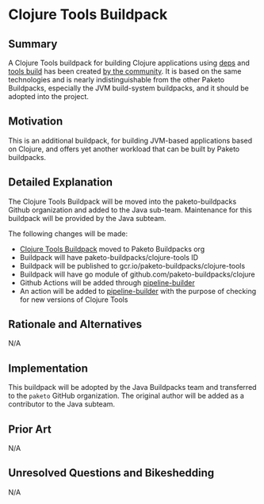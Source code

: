 # Clojure Tools Buildpack

## Summary

A Clojure Tools buildpack for building Clojure applications using [deps][d] and [tools build][t] has been created [by the community][b].  It is based on the same technologies and is nearly indistinguishable from the other Paketo Buildpacks, especially the JVM build-system buildpacks, and it should be adopted into the project.

[d]: https://clojure.org/guides/deps_and_cli
[t]: https://clojure.org/guides/tools_build
[b]: https://github.com/eddumelendez/clojure

## Motivation

This is an additional buildpack, for building JVM-based applications based on Clojure, and offers yet another workload that can be built by Paketo buildpacks.

## Detailed Explanation

The Clojure Tools Buildpack will be moved into the paketo-buildpacks Github organization and added to the Java sub-team. Maintenance for this buildpack will be provided by the Java subteam.

The following changes will be made:

* [Clojure Tools Buildpack][b] moved to Paketo Buildpacks org
* Buildpack will have paketo-buildpacks/clojure-tools ID
* Buildpack will be published to gcr.io/paketo-buildpacks/clojure-tools
* Buildpack will have go module of github.com/paketo-buildpacks/clojure
* Github Actions will be added through [pipeline-builder][p]
* An action will be added to [pipeline-builder][p] with the purpose of checking for new versions of Clojure Tools

[b]: https://github.com/eddumelendez/clojure
[p]: https://github.com/paketo-buildpacks/pipeline-builder

## Rationale and Alternatives

N/A

## Implementation

This buildpack will be adopted by the Java Buildpacks team and transferred to the `paketo` GitHub organization.  The original author will be added as a contributor to the Java subteam.

## Prior Art

N/A

## Unresolved Questions and Bikeshedding

N/A
